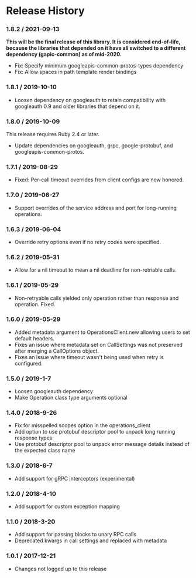 # Release History

### 1.8.2 / 2021-09-13

**This will be the final release of this library. It is considered end-of-life, because the libraries that depended on it have all switched to a different dependency (gapic-common) as of mid-2020.**

* Fix: Specify minimum googleapis-common-protos-types dependency
* Fix: Allow spaces in path template render bindings

### 1.8.1 / 2019-10-10

* Loosen dependency on googleauth to retain compatibility with googleauth 0.9 and older libraries that depend on it.

### 1.8.0 / 2019-10-09

This release requires Ruby 2.4 or later.

* Update dependencies on googleauth, grpc, google-protobuf, and googleapis-common-protos.

### 1.7.1 / 2019-08-29

* Fixed: Per-call timeout overrides from client configs are now honored.

### 1.7.0 / 2019-06-27

* Support overrides of the service address and port for long-running operations.

### 1.6.3 / 2019-06-04

* Override retry options even if no retry codes were specified.

### 1.6.2 / 2019-05-31

* Allow for a nil timeout to mean a nil deadline for non-retriable calls.

### 1.6.1 / 2019-05-29

* Non-retryable calls yielded only operation rather than response and operation. Fixed.

### 1.6.0 / 2019-05-29

* Added metadata argument to OperationsClient.new allowing users to set default headers.
* Fixes an issue where metadata set on CallSettings was not preserved after merging a CallOptions object.
* Fixes an issue where timeout wasn't being used when retry is configured.

### 1.5.0 / 2019-1-7

* Loosen googleauth dependency
* Make Operation class type arguments optional

### 1.4.0 / 2018-9-26

* Fix for misspelled scopes option in the operations_client
* Add option to use protobuf descriptor pool to unpack long running response types
* Use protobuf descriptor pool to unpack error message details instead of the expected class name

### 1.3.0 / 2018-6-7

* Add support for gRPC interceptors (experimental)

### 1.2.0 / 2018-4-10

* Add support for custom exception mapping

### 1.1.0 / 2018-3-20

* Add support for passing blocks to unary RPC calls
* Deprecated kwargs in call settings and replaced with metadata

### 1.0.1 / 2017-12-21

* Changes not logged up to this release
